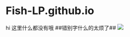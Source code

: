 # Fish-LP.github.io
hi 这里什么都没有哦
##错别字什么的太烦了##
![](https://komarev.com/ghpvc/?username=Fish-LP&color=green&style=plastic)
